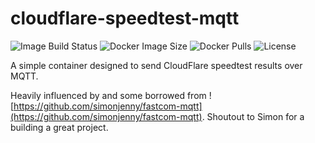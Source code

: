 # cloudflare-speedtest-mqtt
![Image Build Status](https://img.shields.io/github/workflow/status/ccmpbll/docker-diag-tools/Docker%20Image%20CI?style=flat-square) ![Docker Image Size](https://img.shields.io/docker/image-size/ccmpbll/docker-diag-tools/latest?style=flat-square) ![Docker Pulls](https://img.shields.io/docker/pulls/ccmpbll/docker-diag-tools.svg?style=flat-square) ![License](https://img.shields.io/badge/License-GPLv3-blue.svg?style=flat-square)

A simple container designed to send CloudFlare speedtest results over MQTT.

Heavily influenced by and some borrowed from ![https://github.com/simonjenny/fastcom-mqtt](https://github.com/simonjenny/fastcom-mqtt). Shoutout to Simon for a building a great project. 
